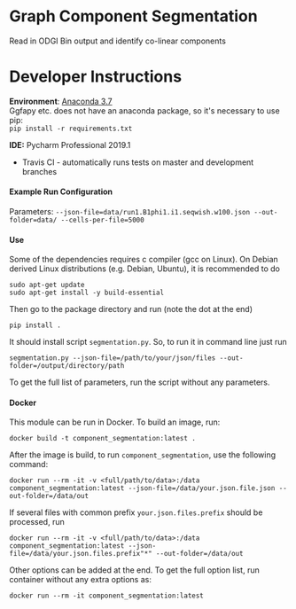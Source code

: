 # Graph Component Segmentation
Read in ODGI Bin output and identify co-linear components

# Developer Instructions
**Environment**: [Anaconda 3.7 ](https://www.anaconda.com/distribution/)  
Ggfapy etc. does not have an anaconda package, so it's necessary to use pip:  
`pip install -r requirements.txt`  


**IDE:**  Pycharm Professional 2019.1  
* Travis CI - automatically runs tests on master and development branches

#### Example Run Configuration
Parameters: `--json-file=data/run1.B1phi1.i1.seqwish.w100.json --out-folder=data/ --cells-per-file=5000`  

#### Use

Some of the dependencies requires c compiler (gcc on Linux). On Debian derived Linux distributions (e.g. Debian, Ubuntu), it is recommended to do
```
sudo apt-get update
sudo apt-get install -y build-essential
```

Then go to the package directory and run (note the dot at the end) 
```
pip install .
```

It should install script `segmentation.py`. So, to run it in command line just run
```
segmentation.py --json-file=/path/to/your/json/files --out-folder=/output/directory/path
```

To get the full list of parameters, run the script without any parameters.

#### Docker

This module can be run in Docker. To build an image, run:

```
docker build -t component_segmentation:latest .
```

After the image is build, to run `component_segmentation`, use the following command:
```
docker run --rm -it -v <full/path/to/data>:/data component_segmentation:latest --json-file=/data/your.json.file.json --out-folder=/data/out
```

If several files with common prefix `your.json.files.prefix` should be processed, run 
```
docker run --rm -it -v <full/path/to/data>:/data component_segmentation:latest --json-file=/data/your.json.files.prefix"*" --out-folder=/data/out
```

Other options can be added at the end. To get the full option list, run container without any extra options as:
```
docker run --rm -it component_segmentation:latest
```